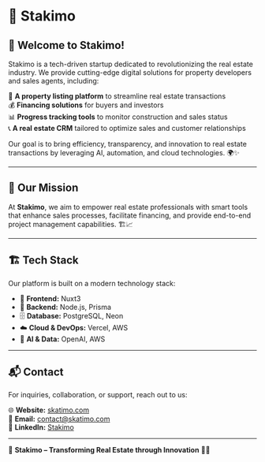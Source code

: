 # 🚀 Stakimo

## 🎉 Welcome to Stakimo!

Stakimo is a tech-driven startup dedicated to revolutionizing the real estate industry. We provide cutting-edge digital solutions for property developers and sales agents, including:

🏡 **A property listing platform** to streamline real estate transactions  
💰 **Financing solutions** for buyers and investors  
📊 **Progress tracking tools** to monitor construction and sales status  
📞 **A real estate CRM** tailored to optimize sales and customer relationships  

Our goal is to bring efficiency, transparency, and innovation to real estate transactions by leveraging AI, automation, and cloud technologies. 🌍✨

---

## 🎯 Our Mission

At **Stakimo**, we aim to empower real estate professionals with smart tools that enhance sales processes, facilitate financing, and provide end-to-end project management capabilities. 🏗️📈

---

## 🏗️ Tech Stack

Our platform is built on a modern technology stack:

- 🎨 **Frontend:** Nuxt3
- 🔧 **Backend:** Node.js, Prisma
- 🗄️ **Database:** PostgreSQL, Neon
- ☁️ **Cloud & DevOps:** Vercel, AWS
- 🤖 **AI & Data:** OpenAI, AWS

---

## 📬 Contact
For inquiries, collaboration, or support, reach out to us:

🌐 **Website:** [skatimo.com](https://www.skatimo.com)  
📧 **Email:** contact@skatimo.com  
🔗 **LinkedIn:** [Stakimo](https://www.linkedin.com/company/stakimo1)  

---

🎯 **Stakimo – Transforming Real Estate through Innovation** 🚀🏡

